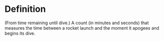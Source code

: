 # Definition

(From time remaining until dive.) A count (in minutes and seconds) that
measures the time between a rocket launch and the moment it apogees and
begins its dive.
